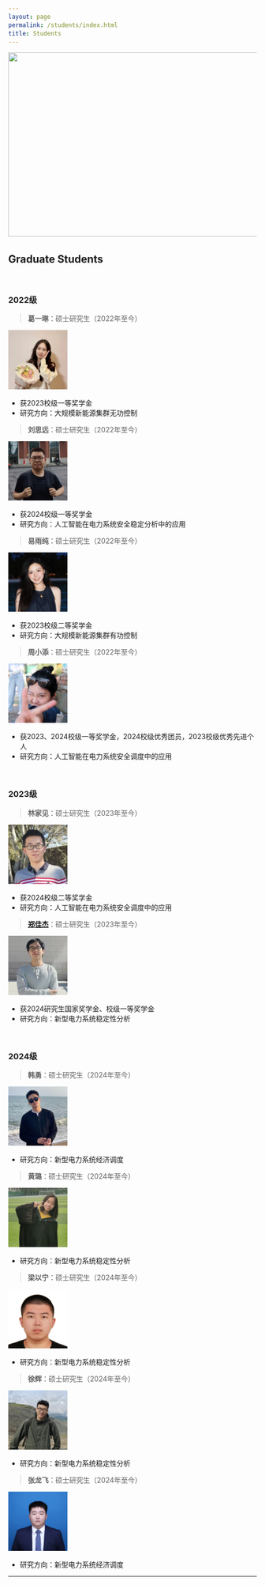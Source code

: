 ```yaml
---
layout: page
permalink: /students/index.html
title: Students
---
```


<div class="second">
<img src="/images/alumni/team2.JPG" width="650" height="373">
</div>

## Graduate Students

<br>

### 2022级

> **葛一琳**：硕士研究生（2022年至今）
<img src="/images/alumni/geyilin.jpg" width="120" height="120">

- 获2023校级一等奖学金
- 研究方向：大规模新能源集群无功控制

> **刘思远**：硕士研究生（2022年至今）
<img src="/images/alumni/liusiyuan.jpg" width="120" height="120">

- 获2024校级一等奖学金
- 研究方向：人工智能在电力系统安全稳定分析中的应用

> **易雨纯**：硕士研究生（2022年至今）
<img src="/images/alumni/yiyuchun.jpg" width="120" height="120">

- 获2023校级二等奖学金
- 研究方向：大规模新能源集群有功控制

> **周小添**：硕士研究生（2022年至今）
<img src="/images/alumni/zhouxiaotian.jpg" width="120" height="120">

- 获2023、2024校级一等奖学金，2024校级优秀团员，2023校级优秀先进个人
- 研究方向：人工智能在电力系统安全调度中的应用

<br>

### 2023级

> **林家见**：硕士研究生（2023年至今）
<img src="/images/alumni/linjiajian.jpg" width="120" height="120">

- 获2024校级二等奖学金
- 研究方向：人工智能在电力系统安全调度中的应用

> **[郑佳杰](https://lezheng.org/students/zhengjiajie)**：硕士研究生（2023年至今）
<img src="/images/alumni/zhengjiajie.jpg" width="120" height="120">

- 获2024研究生国家奖学金、校级一等奖学金
- 研究方向：新型电力系统稳定性分析

<br>

### 2024级

> **韩勇**：硕士研究生（2024年至今）
<img src="/images/alumni/hanyong.jpg" width="120" height="120">

- 研究方向：新型电力系统经济调度

> **黄璐**：硕士研究生（2024年至今）
<img src="/images/alumni/huanglu.jpg" width="120" height="120">

- 研究方向：新型电力系统稳定性分析

> **梁以宁**：硕士研究生（2024年至今）
<img src="/images/alumni/liangyining.jpg" width="120" height="120">

- 研究方向：新型电力系统稳定性分析

> **徐辉**：硕士研究生（2024年至今）
<img src="/images/alumni/xuhui.jpg" width="120" height="120">

- 研究方向：新型电力系统稳定性分析


> **张龙飞**：硕士研究生（2024年至今）
<img src="/images/alumni/zhanglongfei.jpg" width="120" height="120">

- 研究方向：新型电力系统经济调度

---




